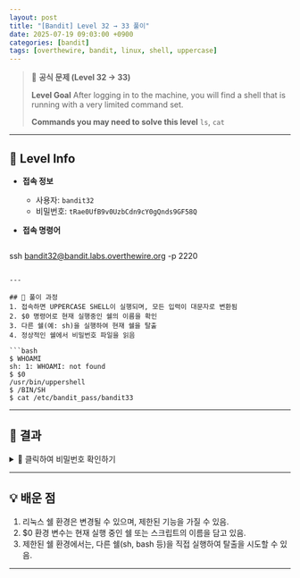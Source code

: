 ```yaml
---
layout: post
title: "[Bandit] Level 32 → 33 풀이"
date: 2025-07-19 09:03:00 +0900
categories: [bandit]
tags: [overthewire, bandit, linux, shell, uppercase]
---
```


> 📝 **공식 문제 (Level 32 → 33)**
>
> **Level Goal**
> After logging in to the machine, you will find a shell that is running with a very limited command set.
>
> **Commands you may need to solve this level**
> `ls`, `cat`

---

## 🔐 Level Info

- **접속 정보**
  - 사용자: `bandit32`
  - 비밀번호: `tRae0UfB9v0UzbCdn9cY0gQnds9GF58Q`
  
- **접속 명령어**

  ```bash
ssh bandit32@bandit.labs.overthewire.org -p 2220
  ```

---

## 🧪 풀이 과정
1. 접속하면 UPPERCASE SHELL이 실행되며, 모든 입력이 대문자로 변환됨
2. $0 명령어로 현재 실행중인 쉘의 이름을 확인
3. 다른 쉘(예: sh)을 실행하여 현재 쉘을 탈출
4. 정상적인 쉘에서 비밀번호 파일을 읽음

```bash
$ WHOAMI
sh: 1: WHOAMI: not found
$ $0
/usr/bin/uppershell
$ /BIN/SH
$ cat /etc/bandit_pass/bandit33
```

---

## 🎯 결과

<details markdown="1">
<summary>👀 클릭하여 비밀번호 확인하기</summary>

```bash
0Zf11ioIjMVN551jX3CmStKLYqjk54Ga
```

</details>

---

## 💡 배운 점
1. 리눅스 쉘 환경은 변경될 수 있으며, 제한된 기능을 가질 수 있음.
2. $0 환경 변수는 현재 실행 중인 쉘 또는 스크립트의 이름을 담고 있음.
3. 제한된 쉘 환경에서는, 다른 쉘(sh, bash 등)을 직접 실행하여 탈출을 시도할 수 있음.

<hr class="short-rule">